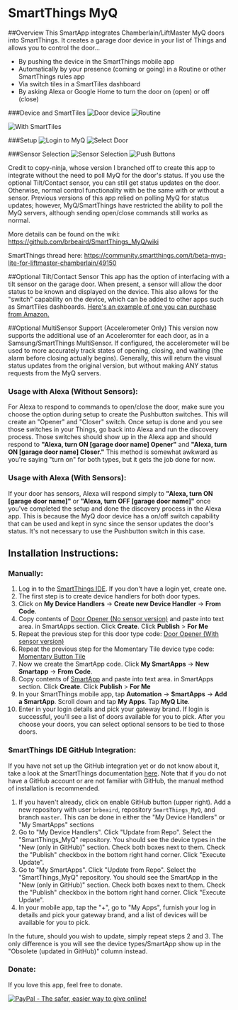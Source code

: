 
# SmartThings MyQ

##Overview
This SmartApp integrates Chamberlain/LiftMaster MyQ doors into SmartThings. It creates a garage door device in your list of Things and allows you to control the door...

* By pushing the device in the SmartThings mobile app
* Automatically by your presence (coming or going) in a Routine or other SmartThings rules app
* Via switch tiles in a SmartTiles dashboard
* By asking Alexa or Google Home to turn the door on (open) or off (close)

###Device and SmartTiles
![Door device](http://i.imgur.com/zBXS6nQm.png "Door device")  ![Routine](http://i.imgur.com/fmDa1t6m.png "Routine") 


![With SmartTiles](http://i.imgur.com/WhbN2H9m.png "With SmartTiles")    


###Setup
![Login to MyQ](http://i.imgur.com/PLEbmsdm.png "Login to MyQ")
![Select Door](http://i.imgur.com/XUDFLucm.png "Door Select")


###Sensor Selection
![Sensor Selection](http://i.imgur.com/aKf14HHm.png "Sensor selection")
![Push Buttons](http://i.imgur.com/SIkag7Cm.png "Push Buttons")




Credit to copy-ninja, whose version I branched off to create this app to integrate without the need to poll MyQ for the door's status. If you use the optional Tilt/Contact sensor, you can still get status updates on the door. Otherwise, normal control functionality with be the same with or without a sensor. Previous versions of this app relied on polling MyQ for status updates; however, MyQ/SmartThings have restricted the ability to poll the MyQ servers, although sending open/close commands still works as normal.

More details can be found on the wiki: https://github.com/brbeaird/SmartThings_MyQ/wiki

SmartThings thread here: <a href="https://community.smartthings.com/t/release-myq-lite-for-liftmaster-chamberlain/49150">https://community.smartthings.com/t/beta-myq-lite-for-liftmaster-chamberlain/49150</a>

##Optional Tilt/Contact Sensor
This app has the option of interfacing with a tilt sensor on the garage door. When present, a sensor will allow the door status to be known and displayed on the device. This also allows for the "switch" capability on the device, which can be added to other apps such as SmartTiles dashboards. <a href="https://www.amazon.com/gp/product/B00HGVJRX2/ref=as_li_tl?ie=UTF8&tag=brbeaird-20&camp=1789&creative=9325&linkCode=as2&creativeASIN=B00HGVJRX2&linkId=b95bd197703395387d5d0bfe06c4866f">Here's an example of one you can purchase from Amazon.</a>

##Optional MultiSensor Support (Accelerometer Only)
This version now supports the additional use of an Acceleromter for each door, as in a Samsung/SmartThings MultiSensor. If configured, the accelerometer will be used to more accurately track states of opening, closing, and waiting (the alarm before closing actually begins). Generally, this will return the visual status updates from the original version, but without making ANY status requests from the MyQ servers.

### Usage with Alexa (Without Sensors):
For Alexa to respond to commands to open/close the door, make sure you choose the option during setup to create the Pushbutton switches. This will create an "Opener" and "Closer" switch. Once setup is done and you see those switches in your Things, go back into Alexa and run the discovery process. Those switches should show up in the Alexa app and should respond to **"Alexa, turn ON [garage door name] Opener"** and **"Alexa, turn ON [garage door name] Closer."** This method is somewhat awkward as you're saying "turn on" for both types, but it gets the job done for now.

### Usage with Alexa (With Sensors):
If your door has sensors, Alexa will respond simply to **"Alexa, turn ON [garage door name]"** or **"Alexa, turn OFF [garage door name]"** once you've completed the setup and done the discovery process in the Alexa app. This is because the MyQ door device has a on/off switch capability that can be used and kept in sync since the sensor updates the door's status. It's not necessary to use the Pushbutton switch in this case.

## Installation Instructions:

### Manually:
1. Log in to the <a href="https://graph.api.smartthings.com/ide/">SmartThings IDE</a>. If you don't have a login yet, create one.
2. The first step is to create device handlers for both door types.
2. Click on **My Device Handlers** -> **Create new Device Handler** -> **From Code**.
3. Copy contents of <a href="https://raw.githubusercontent.com/brbeaird/SmartThings_MyQ/NoSensor/devicetypes/brbeaird/myq-garage-door-opener.src/myq-garage-door-opener-NoSensor.groovy">Door Opener (No sensor version)</a> and paste into text area. in SmartApps section. Click **Create**. Click **Publish** > **For Me**
4. Repeat the previous step for this door type code: <a href="https://raw.githubusercontent.com/brbeaird/SmartThings_MyQ/NoSensor/devicetypes/brbeaird/myq-garage-door-opener.src/myq-garage-door-opener.groovy">Door Opener (With sensor version)</a>
5. Repeat the previous step for the Momentary Tile device type code: <a href="https://raw.githubusercontent.com/brbeaird/SmartThings_MyQ/NoSensor/devicetypes/smartthings/momentary-button-tile.src/momentary-button-tile.groovy">Momentary Button Tile</a>
6. Now we create the SmartApp code. Click **My SmartApps** -> **New Smartapp** -> **From Code**.
7. Copy contents of <a href="https://raw.githubusercontent.com/brbeaird/SmartThings_MyQ/NoSensor/smartapps/brbeaird/myq-lite.src/myq-lite.groovy">SmartApp</a> and paste into text area. in SmartApps section. Click **Create**. Click **Publish** > **For Me**
8. In your SmartThings mobile app, tap **Automation** -> **SmartApps** -> **Add a SmartApp**. Scroll down and tap **My Apps**. Tap **MyQ Lite**. 
9. Enter in your login details and pick your gateway brand. If login is successful, you'll see a list of doors available for you to pick. After you choose your doors, you can select optional sensors to be tied to those doors. 

### SmartThings IDE GitHub Integration:

If you have not set up the GitHub integration yet or do not know about it, take a look at the SmartThings documentation [here](http://docs.smartthings.com/en/latest/tools-and-ide/github-integration.html). Note that if you do not have a GitHub account or are not familiar with GitHub, the manual method of installation is recommended.

1. If you haven't already, click on enable GitHub button (upper right). Add a new repository with user `brbeaird`, repository `SmartThings_MyQ`, and branch `master`. This can be done in either the "My Device Handlers" or "My SmartApps" sections
2. Go to "My Device Handlers". Click "Update from Repo". Select the "SmartThings_MyQ" repository. You should see the device types in the "New (only in GitHub)" section. Check both boxes next to them. Check the "Publish" checkbox in the bottom right hand corner. Click "Execute Update".
3. Go to "My SmartApps". Click "Update from Repo". Select the "SmartThings_MyQ" repository. You should see the SmartApp in the "New (only in GitHub)" section. Check both boxes next to them. Check the "Publish" checkbox in the bottom right hand corner. Click "Execute Update".
4. In your mobile app, tap the "+", go to "My Apps", furnish your log in details and pick your gateway brand, and a list of devices will be available for you to pick.

In the future, should you wish to update, simply repeat steps 2 and 3. The only difference is you will see the device types/SmartApp show up in the "Obsolete (updated in GitHub)" column instead.


### Donate:

If you love this app, feel free to donate.

[![PayPal - The safer, easier way to give online!](https://www.paypalobjects.com/en_US/i/btn/btn_donate_LG.gif "Donate")](https://www.paypal.com/cgi-bin/webscr?cmd=_s-xclick&hosted_button_id=6QH4Y5KCESYPY)
